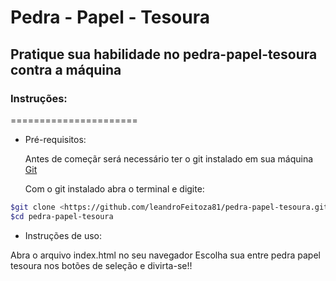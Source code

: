# Pedra - Papel - Tesoura

## Pratique sua habilidade no pedra-papel-tesoura contra a máquina

### Instruções:

======================

- Pré-requisitos:

  Antes de começãr será necessário ter o git instalado em sua máquina
  [Git](https://git-scm.com)

  Com o git instalado abra o terminal e digite:

```bash
$git clone <https://github.com/leandroFeitoza81/pedra-papel-tesoura.git>
$cd pedra-papel-tesoura
```

- Instruções de uso:

Abra o arquivo index.html no seu navegador
Escolha sua entre pedra papel tesoura nos botões de seleção e divirta-se!!
